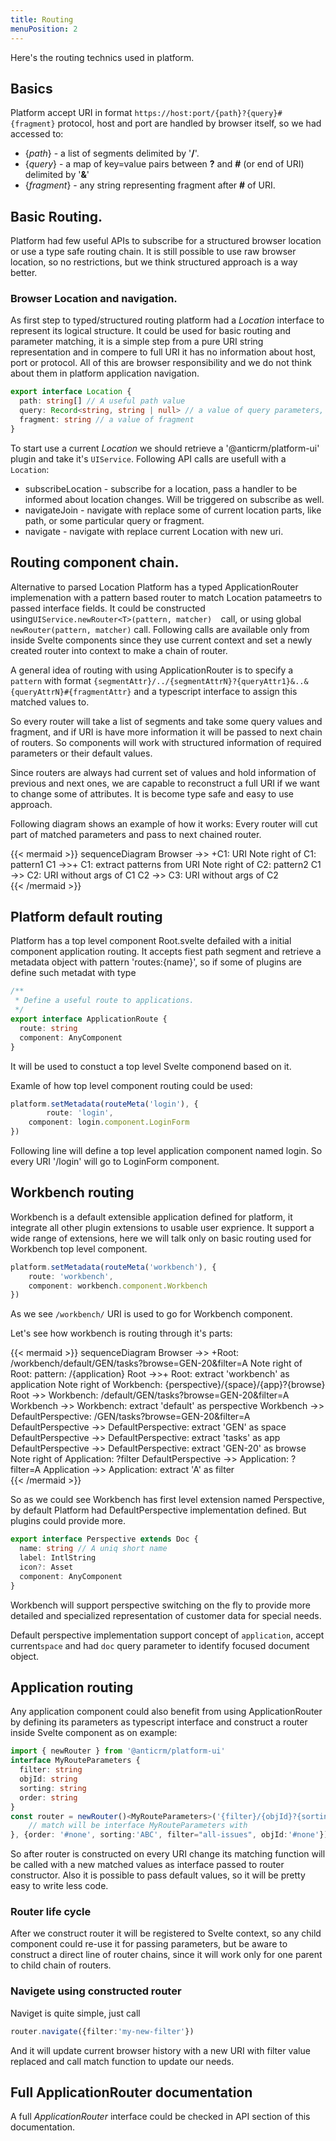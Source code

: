 ```yaml
---
title: Routing
menuPosition: 2
---
```


Here's the routing technics used in platform.

## Basics

Platform accept URI in format  `https://host:port/{path}?{query}#{fragment}` protocol, host and port are handled by browser itself, so we had accessed to:

* {*path*} - a list of segments delimited by '**/**'.
* {*query*} - a map of key=value pairs between **?** and **#** (or end of URI) delimited by '**&**'
* {*fragment*} - any string representing fragment after **#** of URI.

## Basic Routing.

Platform had few useful APIs to subscribe for a structured browser location or use a type safe routing chain. 
It is still possible to use raw browser location, so no restrictions, but we think structured approach is a way better.

### Browser Location and navigation.

As first step to typed/structured routing platform had a *Location* interface to represent its logical structure.
It could be used for basic routing and parameter matching, it is a simple step from a pure URI string representation and in compere to full URI it has no information about host, port or protocol. All of this are browser responsibility and we do not think about them in platform application navigation.

```typescript
export interface Location {
  path: string[] // A useful path value
  query: Record<string, string | null> // a value of query parameters, no duplication are supported
  fragment: string // a value of fragment
}
```

To start use a current *Location*  we should retrieve a '@anticrm/platform-ui' plugin and take it's `UIService`.
Following API calls are usefull with a `Location`:

* subscribeLocation - subscribe for a location, pass a handler to be informed about location changes. Will be triggered on subscribe as well.
* navigateJoin - navigate with replace some of current location parts, like path, or some particular query or fragment.
* navigate - navigate with replace current Location with new uri.

## Routing component chain.

Alternative to parsed Location Platform has a typed ApplicationRouter<T> implemenation with a pattern based router to match Location patameetrs to passed interface fields. It could be constructed using`UIService.newRouter<T>(pattern, matcher)  `call, or using global `newRouter(pattern, matcher)` call. Following calls are available only from inside Svelte components since they use current context and set a newly created router into context to make a chain of router.

A general idea of routing with using ApplicationRouter is to specify a `pattern` with format `{segmentAttr}/../{segmentAttrN}?{queryAttr1}&..&{queryAttrN}#{fragmentAttr}` and a typescript interface to assign this matched values to.

So every router will take a list of segments and take some query values and fragment, and if URI is have more information it will be passed to next chain of routers. So components will work with structured information of required parameters or their default values.

Since routers are always had current set of values and hold information of previous and next ones, we are capable to reconstruct a full URI if we want to change some of attributes. It is become type safe and easy to use approach.

Following diagram shows an example of how it works: 
Every router will cut part of matched parameters and pass to next chained router.

{{< mermaid >}}
sequenceDiagram
    Browser ->> +C1: URI
    Note right of C1: pattern1
    C1 ->>+ C1: extract patterns from URI
    Note right of C2: pattern2
    C1 ->> C2: URI without args of C1
    C2 ->> C3: URI without args of C2      
{{< /mermaid >}}

## Platform default routing

Platform has a top level component Root.svelte defailed with a initial component application routing. It accepts fiest path segment and retrieve a metadata object with pattern 'routes:{name}', so if some of plugins are define such metadat with type 

```typescript
/**
 * Define a useful route to applications.
 */
export interface ApplicationRoute {
  route: string
  component: AnyComponent
}
```

It will be used to constuct a top level Svelte componend based on it.

Examle of how top level component routing could be used:

```typescript
platform.setMetadata(routeMeta('login'), {
		route: 'login', 
  	component: login.component.LoginForm 
})
```

Following line will define a top level application component named login. So every URI '/login' will go to LoginForm component.

## Workbench routing

Workbench is a default extensible application defined for platform, it integrate all other plugin extensions to usable user exprience. It support a wide range of extensions, here we will talk only on basic routing used for Workbench top level component.

```typescript
platform.setMetadata(routeMeta('workbench'), {
  	route: 'workbench', 
  	component: workbench.component.Workbench 
})
```

As we see `/workbench/` URI is used to go for Workbench component.

Let's see how workbench is routing through it's parts:

{{< mermaid >}}
sequenceDiagram
    Browser ->> +Root: /workbench/default/GEN/tasks?browse=GEN-20&filter=A
    Note right of Root: pattern: /{application}
    Root ->>+ Root: extract 'workbench' as application
    Note right of Workbench: {perspective}/{space}/{app}?{browse}
    Root ->> Workbench: /default/GEN/tasks?browse=GEN-20&filter=A
    Workbench ->> Workbench: extract 'default' as perspective
    Workbench ->> DefaultPerspective: /GEN/tasks?browse=GEN-20&filter=A
    DefaultPerspective ->> DefaultPerspective: extract 'GEN' as space
    DefaultPerspective ->> DefaultPerspective: extract 'tasks' as app
    DefaultPerspective ->> DefaultPerspective: extract 'GEN-20' as browse   
    Note right of Application: ?filter
    DefaultPerspective ->> Application: ?filter=A
    Application ->> Application: extract 'A' as filter                
{{< /mermaid >}}

So as we could see Workbench has first level extension named Perspective, by default Platform had DefaultPerspective implementation defined. But plugins could provide more.

```typescript
export interface Perspective extends Doc {
  name: string // A uniq short name
  label: IntlString
  icon?: Asset
  component: AnyComponent
}
```

Workbench will support perspective switching on the fly to provide more detailed and specialized representation of customer data for special needs.

Default perspective implementation support concept of `application`, accept current`space` and had `doc` query parameter  to identify focused document object.

## Application routing

Any application component could also benefit from using ApplicationRouter<T> by defining its parameters as typescript interface and construct a router inside Svelte component as on example:


```typescript
import { newRouter } from '@anticrm/platform-ui' 
interface MyRouteParameters {
  filter: string
  objId: string
  sorting: string
  order: string
}
const router = newRouter()<MyRouteParameters>('{filter}/{objId}?{sorting}&{order}', (match)=> {
	// match will be interface MyRouteParameters with
}, {order: '#none', sorting:'ABC', filter="all-issues", objId:'#none'})

````

So after router is constructed on every URI change its matching function will be called with a new matched values as interface passed to router constructor. Also it is possible to pass default values, so it will be pretty easy to write less code.



### Router life cycle

After we construct router it will be registered to Svelte context, so any child component could re-use it for passing parameters, but be aware to construct a direct line of router chains, since it will work only for one parent to child chain of routers.



### Navigete using constructed router

Naviget is quite simple, just call

```typescript
router.navigate({filter:'my-new-filter'})
```

And it will update current browser history with a new URI with filter value replaced and call match function to update our needs.



## Full ApplicationRouter documentation

A full *ApplicationRouter<T>* interface could be checked in API section of this documentation.